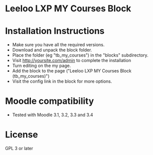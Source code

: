 # Leeloo LXP MY Courses Block

Installation Instructions
=========================

* Make sure you have all the required versions.
* Download and unpack the block folder.
* Place the folder (eg "tb_my_courses") in the "blocks" subdirectory.
* Visit http://yoursite.com/admin to complete the installation
* Turn editing on the my page.
* Add the block to the page ("Leeloo LXP MY Courses Block (tb_my_courses)")
* Visit the config link in the block for more options.

Moodle compatibility
=====================
* Tested with Moodle 3.1, 3.2, 3.3 and 3.4

License
=====================

GPL 3 or later